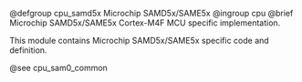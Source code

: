 @defgroup       cpu_samd5x Microchip SAMD5x/SAME5x
@ingroup        cpu
@brief          Microchip SAMD5x/SAME5x  Cortex-M4F MCU specific implementation.

This module contains Microchip SAMD5x/SAME5x  specific code and definition.

@see cpu_sam0_common

